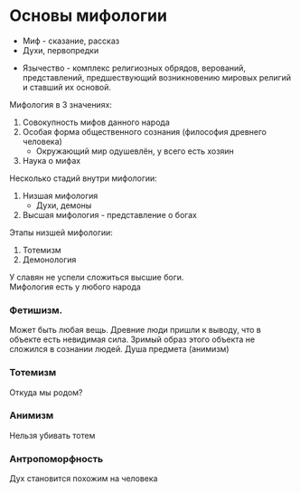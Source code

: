 # Основы мифологии
- Миф - сказание, рассказ  
- Духи, первопредки
* Язычество - комплекс религиозных обрядов, верований, представлений, предшествующий возникновению мировых религий и ставший их основой.

Мифология в 3 значениях:
1. Совокупность мифов данного народа
2. Особая форма общественного сознания (философия древнего человека)
    * Окружающий мир одушевлён, у всего есть хозяин
3. Наука о мифах

Несколько стадий внутри мифологии:
1. Низшая мифология
    * Духи, демоны
2. Высшая мифология - представление о богах

Этапы низшей мифологии:
1. Тотемизм
2. Демонология

У славян не успели сложиться высшие боги.  
Мифология есть у любого народа

### Фетишизм.
Может быть любая вещь.
Древние люди пришли к выводу, что в объекте есть невидимая сила. Зримый образ этого объекта не сложился в сознании людей. Душа предмета (анимизм)

### Тотемизм
Откуда мы родом?

### Анимизм
Нельзя убивать тотем

### Антропоморфность
Дух становится похожим на человека
